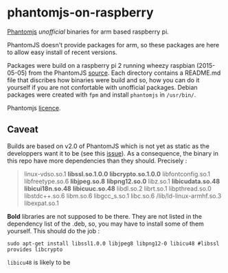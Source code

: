 # phantomjs-on-raspberry
[Phantomjs](http://phantomjs.org/) *unofficial* binaries for arm based raspberry pi.

PhantomJS doesn't provide packages for arm, so these packages are here
to allow easy install of recent versions.

Packages were build on a raspberry pi 2 running wheezy raspbian (2015-05-05) from the PhantomJS
[source](https://github.com/ariya/phantomjs). Each directory contains a README.md
file that discribes how binaries were build and so, how you can do it yourself
if you are not confortable with unofficial packages. Debian packages were created with
`fpm` and install `phantomjs` in `/usr/bin/`.

Phantomjs [licence](https://github.com/ariya/phantomjs/blob/master/LICENSE.BSD).

## Caveat

Builds are based on v2.0 of PhantomJS which is not yet as static as the developpers want it to be
(see this [issue](https://github.com/ariya/phantomjs/issues/12948)). As a consequence, the binary
in this repo have more dependencies than they should. Precisely :

> linux-vdso.so.1
> **libssl.so.1.0.0**
> **libcrypto.so.1.0.0**
> libfontconfig.so.1
> libfreetype.so.6
> **libjpeg.so.8**
> **libpng12.so.0**
> libz.so.1
> **libicudata.so.48**
> **libicui18n.so.48**
> **libicuuc.so.48**
> libdl.so.2
> librt.so.1
> libpthread.so.0
> libstdc++.so.6
> libm.so.6
> libgcc_s.so.1
> libc.so.6
> /lib/ld-linux-armhf.so.3
> libexpat.so.1

**Bold** libraries are not supposed to be there. They are not listed in the dependency list
of the .deb, so, you may have to install some of them yourself. This should do the job :

```
sudo apt-get install libssl1.0.0 libjpeg8 libpng12-0 libicu48 #libssl provides libcrypto
```

`libicu48` is likely to be 
